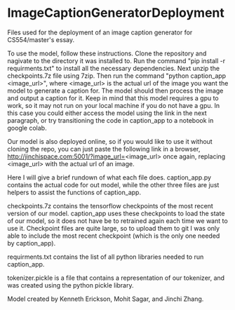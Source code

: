 # ImageCaptionGeneratorDeployment
Files used for the deployment of an image caption generator for CS554/master's essay.

To use the model, follow these instructions. 
Clone the repository and nagivate to the directory it was installed to.
Run the command "pip install -r requirments.txt" to install all the necessary dependencies.
Next unzip the checkpoints.7z file using 7zip.
Then run the command "python caption_app <image_url>", where <image_url> is the actual
url of the image you want the model to generate a caption for. 
The model should then process the image and output a caption for it. Keep in mind that
this model requires a gpu to work, so it may not run on your local machine if you do not
have a gpu. In this case you could either access the model using the link in the next
paragraph, or try transitioning the code in caption_app to a notebook in google colab.

Our model is also deployed online, so if you would like to use it without cloning the repo,
you can just paste the following link in a browser,
http://jinchispace.com:5001/?image_url=<image_url>
once again, replacing <image_url> with the actual url of an image.

Here I will give a brief rundown of what each file does.
caption_app.py contains the actual code for out model, while the other three files are
just helpers to assist the functions of caption_app.

checkpoints.7z contains the tensorflow checkpoints of the most recent version of our
model. caption_app uses these checkpoints to load the state of our model, so it does
not have be to retrained again each time we want to use it. Checkpoint files are quite
large, so to upload them to git I was only able to include the most recent checkpoint
(which is the only one needed by caption_app).

requirments.txt contains the list of all python libraries needed to run caption_app.

tokenizer.pickle is a file that contains a representation of our tokenizer, and was
created using the python pickle library.

Model created by Kenneth Erickson, Mohit Sagar, and Jinchi Zhang.

